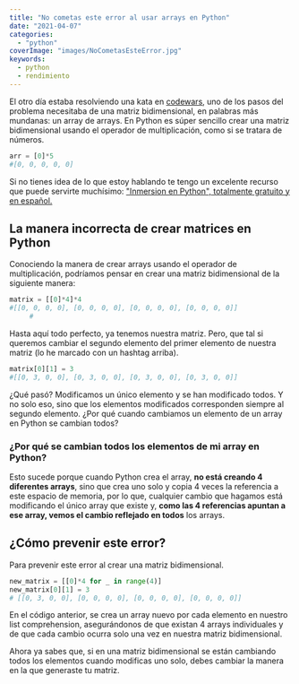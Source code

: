 ```yaml
---
title: "No cometas este error al usar arrays en Python"
date: "2021-04-07"
categories: 
  - "python"
coverImage: "images/NoCometasEsteError.jpg"
keywords:
  - python
  - rendimiento
---
```


El otro día estaba resolviendo una kata en [codewars](http://www.codewars.com/r/qsX8Ww), uno de los pasos del problema necesitaba de una matriz bidimensional, en palabras más mundanas: un array de arrays. En Python es súper sencillo crear una matriz bidimensional usando el operador de multiplicación, como si se tratara de números.

```python
arr = [0]*5
#[0, 0, 0, 0, 0]
```

Si no tienes idea de lo que estoy hablando te tengo un excelente recurso que puede servirte muchísimo: ["Inmersion en Python", totalmente gratuito y en español.](https://coffeebytes.dev/aprende-python-desde-cero-con-este-libro-gratuito/)

## La manera incorrecta de crear matrices en Python

Conociendo la manera de crear arrays usando el operador de multiplicación, podríamos pensar en crear una matriz bidimensional de la siguiente manera:

```python
matrix = [[0]*4]*4
#[[0, 0, 0, 0], [0, 0, 0, 0], [0, 0, 0, 0], [0, 0, 0, 0]]
     #
```

Hasta aquí todo perfecto, ya tenemos nuestra matriz. Pero, que tal si queremos cambiar el segundo elemento del primer elemento de nuestra matriz (lo he marcado con un hashtag arriba).

```python
matrix[0][1] = 3
#[[0, 3, 0, 0], [0, 3, 0, 0], [0, 3, 0, 0], [0, 3, 0, 0]]
```

¿Qué pasó? Modificamos un único elemento y se han modificado todos. Y no solo eso, sino que los elementos modificados corresponden siempre al segundo elemento. ¿Por qué cuando cambiamos un elemento de un array en Python se cambian todos?

### ¿Por qué se cambian todos los elementos de mi array en Python?

Esto sucede porque cuando Python crea el array, **no está creando 4 diferentes arrays**, sino que crea uno solo y copia 4 veces la referencia a este espacio de memoria, por lo que, cualquier cambio que hagamos está modificando el único array que existe y, **como las 4 referencias apuntan a ese array, vemos el cambio reflejado en todos** los arrays.

## ¿Cómo prevenir este error?

Para prevenir este error al crear una matriz bidimensional.

```python
new_matrix = [[0]*4 for _ in range(4)]
new_matrix[0][1] = 3
# [[0, 3, 0, 0], [0, 0, 0, 0], [0, 0, 0, 0], [0, 0, 0, 0]]
```

En el código anterior, se crea un array nuevo por cada elemento en nuestro list comprehension, asegurándonos de que existan 4 arrays individuales y de que cada cambio ocurra solo una vez en nuestra matriz bidimensional.

Ahora ya sabes que, si en una matriz bidimensional se están cambiando todos los elementos cuando modificas uno solo, debes cambiar la manera en la que generaste tu matriz.

